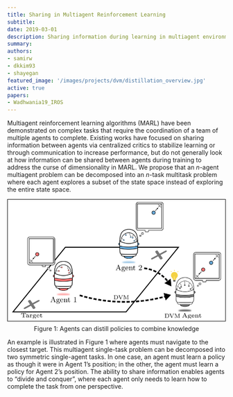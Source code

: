 ```yaml
---
title: Sharing in Multiagent Reinforcement Learning
subtitle:
date: 2019-03-01
description: Sharing information during learning in multiagent environments can reduce the need for each agent to explore the entire state space, leading to reduced learning time. 
summary:
authors:
- samirw
- dkkim93
- shayegan
featured_image: '/images/projects/dvm/distillation_overview.jpg'
active: true
papers:
- Wadhwania19_IROS
---
```


Multiagent  reinforcement  learning  algorithms (MARL) have been demonstrated on complex tasks that require the coordination of a team of multiple agents to complete. Existing works have focused on sharing information between agents via centralized critics to stabilize learning or through communication to increase performance, but do not generally look at how information can be shared between agents during training to address the curse of dimensionality in MARL. We propose that an _n_-agent multiagent problem can be decomposed into an _n_-task multitask problem where each agent explores a subset of the state space instead of exploring the entire state space.

<div class="image-wrap" style="margin-bottom: 0px;"><img src="/images/projects/dvm/distillation_overview.png" alt=""></div>
<p style="text-align: center; margin-top: 5px;">Figure 1: Agents can distill policies to combine knowledge</p>

An example is illustrated in Figure 1 where agents must navigate to the closest target. This multiagent single-task problem can be decomposed into two symmetric single-agent tasks. In one case, an agent must learn a policy as though it were in Agent 1’s position; in the other, the agent must learn a policy for Agent 2’s position. The ability to share information enables agents to “divide and conquer”, where each agent only needs to learn how to complete the task from one perspective.